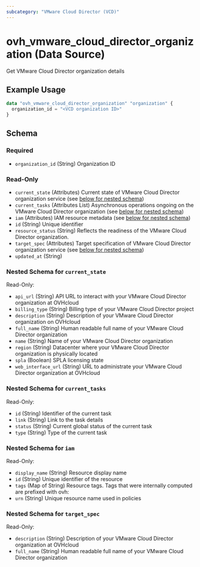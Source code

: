 ```yaml
---
subcategory: "VMware Cloud Director (VCD)"
---
```


# ovh_vmware_cloud_director_organization (Data Source)

Get VMware Cloud Director organization details

## Example Usage

```terraform
data "ovh_vmware_cloud_director_organization" "organization" {
  organization_id = "<VCD organization ID>"
}
```

<!-- schema generated by tfplugindocs -->
## Schema

### Required

- `organization_id` (String) Organization ID

### Read-Only

- `current_state` (Attributes) Current state of VMware Cloud Director organization service (see [below for nested schema](#nestedatt--current_state))
- `current_tasks` (Attributes List) Asynchronous operations ongoing on the VMware Cloud Director organization (see [below for nested schema](#nestedatt--current_tasks))
- `iam` (Attributes) IAM resource metadata (see [below for nested schema](#nestedatt--iam))
- `id` (String) Unique identifier
- `resource_status` (String) Reflects the readiness of the VMware Cloud Director organization.
- `target_spec` (Attributes) Target specification of VMware Cloud Director organization service (see [below for nested schema](#nestedatt--target_spec))
- `updated_at` (String)

<a id="nestedatt--current_state"></a>
### Nested Schema for `current_state`

Read-Only:

- `api_url` (String) API URL to interact with your VMware Cloud Director organization at OVHcloud
- `billing_type` (String) Billing type of your VMware Cloud Director project
- `description` (String) Description of your VMware Cloud Director organization on OVHcloud
- `full_name` (String) Human readable full name of your VMware Cloud Director organization
- `name` (String) Name of your VMware Cloud Director organization
- `region` (String) Datacenter where your VMware Cloud Director organization is physically located
- `spla` (Boolean) SPLA licensing state
- `web_interface_url` (String) URL to administrate your VMware Cloud Director organization at OVHcloud


<a id="nestedatt--current_tasks"></a>
### Nested Schema for `current_tasks`

Read-Only:

- `id` (String) Identifier of the current task
- `link` (String) Link to the task details
- `status` (String) Current global status of the current task
- `type` (String) Type of the current task


<a id="nestedatt--iam"></a>
### Nested Schema for `iam`

Read-Only:

- `display_name` (String) Resource display name
- `id` (String) Unique identifier of the resource
- `tags` (Map of String) Resource tags. Tags that were internally computed are prefixed with ovh:
- `urn` (String) Unique resource name used in policies


<a id="nestedatt--target_spec"></a>
### Nested Schema for `target_spec`

Read-Only:

- `description` (String) Description of your VMware Cloud Director organization at OVHcloud
- `full_name` (String) Human readable full name of your VMware Cloud Director organization
